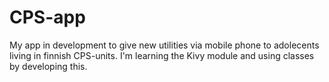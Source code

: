 # CPS-app
My app in development to give new utilities via mobile phone to adolecents living in finnish CPS-units. I'm learning the Kivy module and using classes by developing this.
